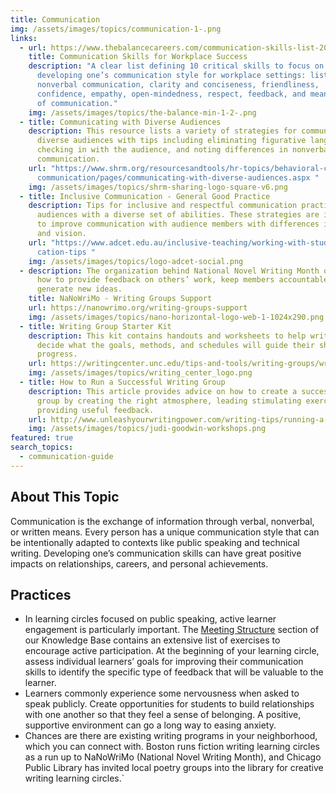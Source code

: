 ```yaml
---
title: Communication
img: /assets/images/topics/communication-1-.png
links:
  - url: https://www.thebalancecareers.com/communication-skills-list-2063779
    title: Communication Skills for Workplace Success
    description: "A clear list defining 10 critical skills to focus on when
      developing one’s communication style for workplace settings: listening,
      nonverbal communication, clarity and conciseness, friendliness,
      confidence, empathy, open-mindedness, respect, feedback, and means/medium
      of communication."
    img: /assets/images/topics/the-balance-min-1-2-.png
  - title: Communicating with Diverse Audiences
    description: This resource lists a variety of strategies for communicating with
      diverse audiences with tips including eliminating figurative language,
      checking in with the audience, and noting differences in nonverbal
      communication.
    url: "https://www.shrm.org/resourcesandtools/hr-topics/behavioral-competencies/\
      communication/pages/communicating-with-diverse-audiences.aspx "
    img: /assets/images/topics/shrm-sharing-logo-square-v6.png
  - title: Inclusive Communication - General Good Practice
    description: Tips for inclusive and respectful communication practices for
      audiences with a diverse set of abilities. These strategies are intended
      to improve communication with audience members with differences in hearing
      and vision.
    url: "https://www.adcet.edu.au/inclusive-teaching/working-with-students/communi\
      cation-tips "
    img: /assets/images/topics/logo-adcet-social.png
  - description: The organization behind National Novel Writing Month offers tips on
      how to provide feedback on others’ work, keep members accountable, and
      generate new ideas.
    title: NaNoWriMo - Writing Groups Support
    url: https://nanowrimo.org/writing-groups-support
    img: /assets/images/topics/nano-horizontal-logo-web-1-1024x290.png
  - title: Writing Group Starter Kit
    description: This kit contains handouts and worksheets to help writing groups
      decide what the goals, methods, and schedules will guide their shared
      progress.
    url: https://writingcenter.unc.edu/tips-and-tools/writing-groups/writing-group-starter-kit/
    img: /assets/images/topics/writing_center_logo.png
  - title: How to Run a Successful Writing Group
    description: This article provides advice on how to create a successful writing
      group by creating the right atmosphere, leading stimulating exercises, and
      providing useful feedback.
    url: http://www.unleashyourwritingpower.com/writing-tips/running-a-writing-group/
    img: /assets/images/topics/judi-goodwin-workshops.png
featured: true
search_topics:
  - communication-guide
---
```

## About This Topic

Communication is the exchange of information through verbal, nonverbal, or written means. Every person has a unique communication style that can be intentionally adapted to contexts like public speaking and technical writing. Developing one’s communication skills can have great positive impacts on relationships, careers, and personal achievements. 

## Practices

* In learning circles focused on public speaking, active learner engagement is particularly important. The [Meeting Structure](https://docs.p2pu.org/methodology/learning-circle-structure) section of our Knowledge Base contains an extensive list of exercises to encourage active participation. At the beginning of your learning circle, assess individual learners’ goals for improving their communication skills to identify the specific type of feedback that will be valuable to the learner.
* Learners commonly experience some nervousness when asked to speak publicly. Create opportunities for students to build relationships with one another so that they feel a sense of belonging. A positive, supportive environment can go a long way to easing anxiety. 
* Chances are there are existing writing programs in your neighborhood, which you can connect with. Boston runs fiction writing learning circles as a run up to NaNoWriMo (National Novel Writing Month), and Chicago Public Library has invited local poetry groups into the library for creative writing learning circles.`